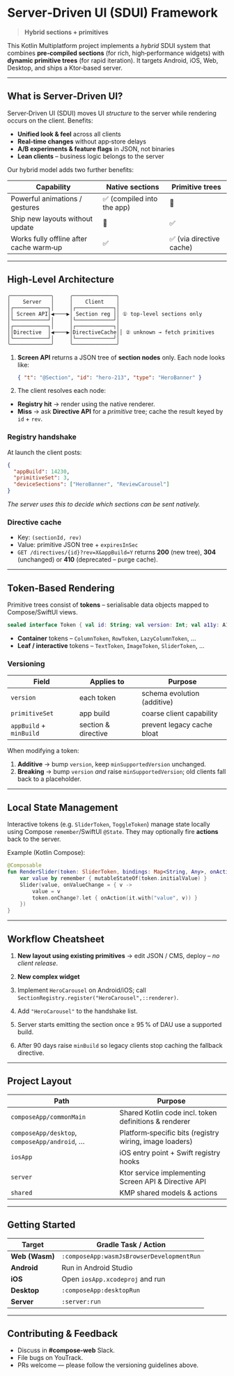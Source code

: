 # Server‑Driven UI (SDUI) Framework

> **Hybrid sections + primitives**

This Kotlin Multiplatform project implements a *hybrid* SDUI system that combines **pre‑compiled sections** (for rich, high‑performance widgets) with **dynamic primitive trees** (for rapid iteration). It targets Android, iOS, Web, Desktop, and ships a Ktor‑based server.

---

## What is Server‑Driven UI?

Server‑Driven UI (SDUI) moves UI *structure* to the server while rendering occurs on the client. Benefits:

* **Unified look & feel** across all clients
* **Real‑time changes** without app‑store delays
* **A/B experiments & feature flags** in JSON, not binaries
* **Lean clients** – business logic belongs to the server

Our hybrid model adds two further benefits:

| Capability                              | Native sections           | Primitive trees         |
| --------------------------------------- | ------------------------- | ----------------------- |
| Powerful animations / gestures          | ✅ (compiled into the app) | 🚫                      |
| Ship new layouts without update         | 🚫                        | ✅                       |
| Works fully offline after cache warm‑up | ✅                         | ✅ (via directive cache) |

---

## High‑Level Architecture

```
╭─────────────╮     ╭──────────────╮
│    Server   │     │    Client    │
│┌───────────┐│     │┌────────────┐│
││ Screen API│◀────▶│ Section reg ││ ① top‑level sections only
│└───────────┘│     │└────────────┘│
│┌───────────┐│     │┌────────────┐│
││Directive  │◀────▶│DirectiveCache││ ② unknown → fetch primitives
│└───────────┘│     │└────────────┘│
╰─────────────╯     ╰──────────────╯
```

1. **Screen API** returns a JSON tree of **section nodes** only. Each node looks like:

   ```json
   { "t": "@Section", "id": "hero‑213", "type": "HeroBanner" }
   ```
2. The client resolves each node:

  * **Registry hit** → render using the native renderer.
  * **Miss** → ask **Directive API** for a *primitive* tree; cache the result keyed by `id` + `rev`.

### Registry handshake

At launch the client posts:

```json
{
  "appBuild": 14230,
  "primitiveSet": 3,
  "deviceSections": ["HeroBanner", "ReviewCarousel"]
}
```

*The server uses this to decide which sections can be sent natively.*

### Directive cache

* Key: `(sectionId, rev)`
* Value: primitive JSON tree + `expiresInSec`
* `GET /directives/{id}?rev=X&appBuild=Y` returns **200** (new tree), **304** (unchanged) or **410** (deprecated – purge cache).

---

## Token‑Based Rendering

Primitive trees consist of **tokens** – serialisable data objects mapped to Compose/SwiftUI views.

```kotlin
sealed interface Token { val id: String; val version: Int; val a11y: A11y? }
```

* **Container** tokens – `ColumnToken`, `RowToken`, `LazyColumnToken`, …
* **Leaf / interactive** tokens – `TextToken`, `ImageToken`, `SliderToken`, …

### Versioning

| Field                   | Applies to          | Purpose                     |
| ----------------------- | ------------------- | --------------------------- |
| `version`               | each token          | schema evolution (additive) |
| `primitiveSet`          | app build           | coarse client capability    |
| `appBuild` + `minBuild` | section & directive | prevent legacy cache bloat  |

When modifying a token:

1. **Additive** → bump `version`, keep `minSupportedVersion` unchanged.
2. **Breaking** → bump `version` *and* raise `minSupportedVersion`; old clients fall back to a placeholder.

---

## Local State Management

Interactive tokens (e.g. `SliderToken`, `ToggleToken`) manage state locally using Compose `remember`/SwiftUI `@State`. They may optionally fire **actions** back to the server.

Example (Kotlin Compose):

```kotlin
@Composable
fun RenderSlider(token: SliderToken, bindings: Map<String, Any>, onAction: (Action)->Unit) {
    var value by remember { mutableStateOf(token.initialValue) }
    Slider(value, onValueChange = { v ->
        value = v
        token.onChange?.let { onAction(it.with("value", v)) }
    })
}
```

---

## Workflow Cheatsheet

1. **New layout using existing primitives**  → edit JSON / CMS, deploy – *no client release*.
2. **New complex widget**

  1. Implement `HeroCarousel` on Android/iOS; call `SectionRegistry.register("HeroCarousel",::renderer)`.
  2. Add `"HeroCarousel"` to the handshake list.
  3. Server starts emitting the section once ≥ 95 % of DAU use a supported build.
  4. After 90 days raise `minBuild` so legacy clients stop caching the fallback directive.

---

## Project Layout

| Path                                          | Purpose                                                 |
| --------------------------------------------- | ------------------------------------------------------- |
| `composeApp/commonMain`                       | Shared Kotlin code incl. token definitions & renderer   |
| `composeApp/desktop`, `composeApp/android`, … | Platform‑specific bits (registry wiring, image loaders) |
| `iosApp`                                      | iOS entry point + Swift registry hooks                  |
| `server`                                      | Ktor service implementing Screen API & Directive API    |
| `shared`                                      | KMP shared models & actions                             |

---

## Getting Started

| Target         | Gradle Task / Action                      |
| -------------- | ----------------------------------------- |
| **Web (Wasm)** | `:composeApp:wasmJsBrowserDevelopmentRun` |
| **Android**    | Run in Android Studio                     |
| **iOS**        | Open `iosApp.xcodeproj` and run           |
| **Desktop**    | `:composeApp:desktopRun`                  |
| **Server**     | `:server:run`                             |

---

## Contributing & Feedback

* Discuss in **#compose-web** Slack.
* File bugs on YouTrack.
* PRs welcome — please follow the versioning guidelines above.
